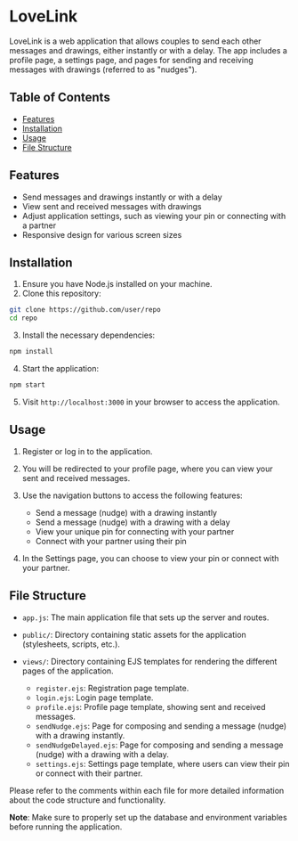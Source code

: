 # LoveLink

LoveLink is a web application that allows couples to send each other messages and drawings, either instantly or with a delay. The app includes a profile page, a settings page, and pages for sending and receiving messages with drawings (referred to as "nudges").

## Table of Contents

- [Features](#features)
- [Installation](#installation)
- [Usage](#usage)
- [File Structure](#file-structure)

## Features

- Send messages and drawings instantly or with a delay
- View sent and received messages with drawings
- Adjust application settings, such as viewing your pin or connecting with a partner
- Responsive design for various screen sizes

## Installation

1. Ensure you have Node.js installed on your machine.
2. Clone this repository:

```bash
git clone https://github.com/user/repo
cd repo
```

3. Install the necessary dependencies:

```bash
npm install
```

4. Start the application:

```bash
npm start
```

5. Visit `http://localhost:3000` in your browser to access the application.

## Usage

1. Register or log in to the application.
2. You will be redirected to your profile page, where you can view your sent and received messages.
3. Use the navigation buttons to access the following features:

   - Send a message (nudge) with a drawing instantly
   - Send a message (nudge) with a drawing with a delay
   - View your unique pin for connecting with your partner
   - Connect with your partner using their pin

4. In the Settings page, you can choose to view your pin or connect with your partner.

## File Structure

- `app.js`: The main application file that sets up the server and routes.
- `public/`: Directory containing static assets for the application (stylesheets, scripts, etc.).
- `views/`: Directory containing EJS templates for rendering the different pages of the application.

   - `register.ejs`: Registration page template.
   - `login.ejs`: Login page template.
   - `profile.ejs`: Profile page template, showing sent and received messages.
   - `sendNudge.ejs`: Page for composing and sending a message (nudge) with a drawing instantly.
   - `sendNudgeDelayed.ejs`: Page for composing and sending a message (nudge) with a drawing with a delay.
   - `settings.ejs`: Settings page template, where users can view their pin or connect with their partner.

Please refer to the comments within each file for more detailed information about the code structure and functionality.

**Note**: Make sure to properly set up the database and environment variables before running the application.